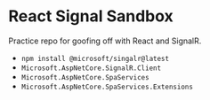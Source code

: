 # React Signal Sandbox

Practice repo for goofing off with React and SignalR.

+ `npm install @microsoft/singalr@latest`
+ `Microsoft.AspNetCore.SignalR.Client`
+ `Microsoft.AspNetCore.SpaServices`
+ `Microsoft.AspNetCore.SpaServices.Extensions`
